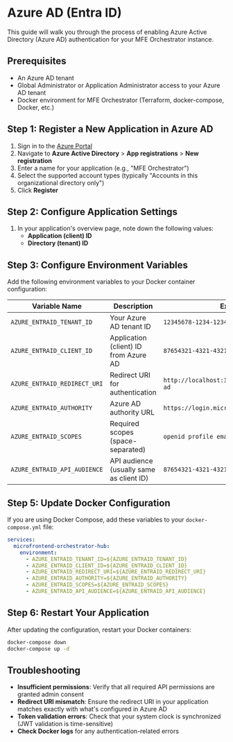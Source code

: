 # Azure AD (Entra ID)

This guide will walk you through the process of enabling Azure Active Directory (Azure AD) authentication for your MFE Orchestrator instance.

## Prerequisites
- An Azure AD tenant
- Global Administrator or Application Administrator access to your Azure AD tenant
- Docker environment for MFE Orchestrator (Terraform, docker-compose, Docker, etc.)

## Step 1: Register a New Application in Azure AD

1. Sign in to the [Azure Portal](https://portal.azure.com/)
2. Navigate to **Azure Active Directory** > **App registrations** > **New registration**
3. Enter a name for your application (e.g., "MFE Orchestrator")
4. Select the supported account types (typically "Accounts in this organizational directory only")
6. Click **Register**

## Step 2: Configure Application Settings

1. In your application's overview page, note down the following values:
   - **Application (client) ID**
   - **Directory (tenant) ID**


## Step 3: Configure Environment Variables

Add the following environment variables to your Docker container configuration:

| Variable Name | Description | Example Value |
|---------------|-------------|---------------|
| `AZURE_ENTRAID_TENANT_ID` | Your Azure AD tenant ID | `12345678-1234-1234-1234-123456789012` |
| `AZURE_ENTRAID_CLIENT_ID` | Application (client) ID from Azure AD | `87654321-4321-4321-4321-210987654321` |
| `AZURE_ENTRAID_REDIRECT_URI` | Redirect URI for authentication | `http://localhost:3000/api/auth/callback/azure-ad` |
| `AZURE_ENTRAID_AUTHORITY` | Azure AD authority URL | `https://login.microsoftonline.com` |
| `AZURE_ENTRAID_SCOPES` | Required scopes (space-separated) | `openid profile email` |
| `AZURE_ENTRAID_API_AUDIENCE` | API audience (usually same as client ID) | `87654321-4321-4321-4321-210987654321` |

## Step 5: Update Docker Configuration

If you are using Docker Compose, add these variables to your `docker-compose.yml` file:

```yaml
services:
  microfrontend-orchestrator-hub:
    environment:
      - AZURE_ENTRAID_TENANT_ID=${AZURE_ENTRAID_TENANT_ID}
      - AZURE_ENTRAID_CLIENT_ID=${AZURE_ENTRAID_CLIENT_ID}
      - AZURE_ENTRAID_REDIRECT_URI=${AZURE_ENTRAID_REDIRECT_URI}
      - AZURE_ENTRAID_AUTHORITY=${AZURE_ENTRAID_AUTHORITY}
      - AZURE_ENTRAID_SCOPES=${AZURE_ENTRAID_SCOPES}
      - AZURE_ENTRAID_API_AUDIENCE=${AZURE_ENTRAID_API_AUDIENCE}
```

## Step 6: Restart Your Application

After updating the configuration, restart your Docker containers:

```bash
docker-compose down
docker-compose up -d
```

## Troubleshooting

- **Insufficient permissions**: Verify that all required API permissions are granted admin consent
- **Redirect URI mismatch**: Ensure the redirect URI in your application matches exactly with what's configured in Azure AD
- **Token validation errors**: Check that your system clock is synchronized (JWT validation is time-sensitive)
- **Check Docker logs** for any authentication-related errors